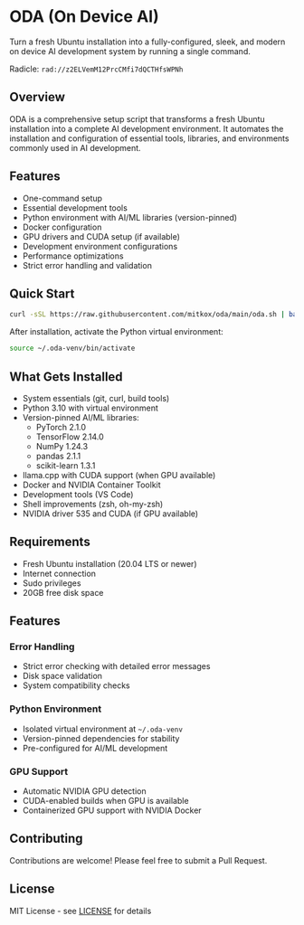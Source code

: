 # ODA (On Device AI)

Turn a fresh Ubuntu installation into a fully-configured, sleek, and modern on device AI development system by running a single command.

Radicle: `rad://z2ELVemM12PrcCMfi7dQCTHfsWPNh`

## Overview

ODA is a comprehensive setup script that transforms a fresh Ubuntu installation into a complete AI development environment. It automates the installation and configuration of essential tools, libraries, and environments commonly used in AI development.

## Features

- One-command setup
- Essential development tools
- Python environment with AI/ML libraries (version-pinned)
- Docker configuration
- GPU drivers and CUDA setup (if available)
- Development environment configurations
- Performance optimizations
- Strict error handling and validation

## Quick Start

```bash
curl -sSL https://raw.githubusercontent.com/mitkox/oda/main/oda.sh | bash
```

After installation, activate the Python virtual environment:
```bash
source ~/.oda-venv/bin/activate
```

## What Gets Installed

- System essentials (git, curl, build tools)
- Python 3.10 with virtual environment
- Version-pinned AI/ML libraries:
  - PyTorch 2.1.0
  - TensorFlow 2.14.0
  - NumPy 1.24.3
  - pandas 2.1.1
  - scikit-learn 1.3.1
- llama.cpp with CUDA support (when GPU available)
- Docker and NVIDIA Container Toolkit
- Development tools (VS Code)
- Shell improvements (zsh, oh-my-zsh)
- NVIDIA driver 535 and CUDA (if GPU available)

## Requirements

- Fresh Ubuntu installation (20.04 LTS or newer)
- Internet connection
- Sudo privileges
- 20GB free disk space

## Features

### Error Handling
- Strict error checking with detailed error messages
- Disk space validation
- System compatibility checks

### Python Environment
- Isolated virtual environment at `~/.oda-venv`
- Version-pinned dependencies for stability
- Pre-configured for AI/ML development

### GPU Support
- Automatic NVIDIA GPU detection
- CUDA-enabled builds when GPU is available
- Containerized GPU support with NVIDIA Docker

## Contributing

Contributions are welcome! Please feel free to submit a Pull Request.

## License

MIT License - see [LICENSE](LICENSE) for details
